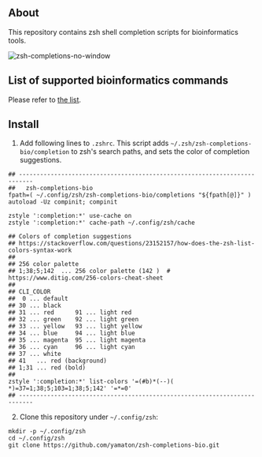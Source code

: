 ## About
This repository contains zsh shell completion scripts for bioinformatics tools.

![zsh-completions-no-window](https://user-images.githubusercontent.com/256288/154776190-a4991546-1af7-4c50-95d5-8f6872464992.svg)


## List of supported bioinformatics commands

Please refer to [the list](https://github.com/yamaton/h2o-curated-data/blob/main/bio.txt).


## Install
1. Add following lines to `.zshrc`. This script adds `~/.zsh/zsh-completions-bio/completion` to zsh's search paths, and sets the color of completion suggestions.

```shell
## --------------------------------------------------------------------------
##   zsh-completions-bio
fpath=( ~/.config/zsh/zsh-completions-bio/completions "${fpath[@]}" )
autoload -Uz compinit; compinit

zstyle ':completion:*' use-cache on
zstyle ':completion:*' cache-path ~/.config/zsh/cache

## Colors of completion suggestions
## https://stackoverflow.com/questions/23152157/how-does-the-zsh-list-colors-syntax-work
##
## 256 color palette
## 1;38;5;142  ... 256 color palette (142 )  # https://www.ditig.com/256-colors-cheat-sheet
##
## CLI_COLOR
##  0 ... default
## 30 ... black
## 31 ... red      91 ... light red
## 32 ... green    92 ... light green
## 33 ... yellow   93 ... light yellow
## 34 ... blue     94 ... light blue
## 35 ... magenta  95 ... light magenta
## 36 ... cyan     96 ... light cyan
## 37 ... white
## 41   ... red (background)
## 1;31 ... red (bold)
##
zstyle ':completion:*' list-colors '=(#b)*(--)( *)=37=1;38;5;103=1;38;5;142' '=*=0'
## --------------------------------------------------------------------------

```

2. Clone this repository under `~/.config/zsh`:

```shell
mkdir -p ~/.config/zsh
cd ~/.config/zsh
git clone https://github.com/yamaton/zsh-completions-bio.git
```
